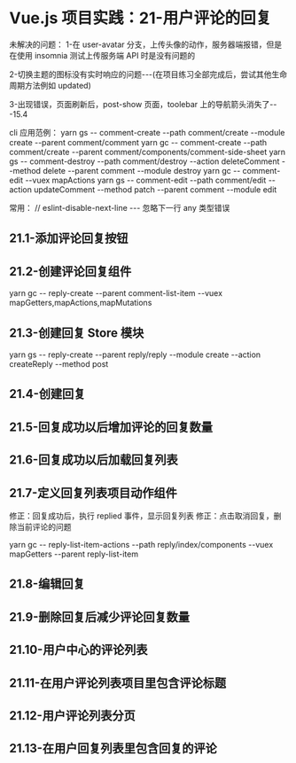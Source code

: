 # Vue.js 项目实践：21-用户评论的回复

未解决的问题：
1-在 user-avatar 分支，上传头像的动作，服务器端报错，但是在使用 insomnia 测试上传服务端 API 时是没有问题的

2-切换主题的图标没有实时响应的问题---(在项目练习全部完成后，尝试其他生命周期方法例如 updated)

3-出现错误，页面刷新后，post-show 页面，toolebar 上的导航箭头消失了---15.4

cli 应用范例：
yarn gs -- comment-create --path comment/create --module create --parent comment/comment
yarn gc -- comment-create --path comment/create --parent comment/components/comment-side-sheet
yarn gs -- comment-destroy --path comment/destroy --action deleteComment --method delete --parent comment --module destroy
yarn gc -- comment-edit --vuex mapActions
yarn gs -- comment-edit --path comment/edit --action updateComment --method patch --parent comment --module edit

常用：
// eslint-disable-next-line --- 忽略下一行 any 类型错误

## 21.1-添加评论回复按钮

## 21.2-创建评论回复组件

yarn gc -- reply-create --parent comment-list-item --vuex mapGetters,mapActions,mapMutations

## 21.3-创建回复 Store 模块

yarn gs -- reply-create --parent reply/reply --module create --action createReply --method post

## 21.4-创建回复

## 21.5-回复成功以后增加评论的回复数量

## 21.6-回复成功以后加载回复列表

## 21.7-定义回复列表项目动作组件

修正：回复成功后，执行 replied 事件，显示回复列表
修正：点击取消回复，删除当前评论的问题

yarn gc -- reply-list-item-actions --path reply/index/components --vuex mapGetters --parent reply-list-item

## 21.8-编辑回复

## 21.9-删除回复后减少评论回复数量

## 21.10-用户中心的评论列表

## 21.11-在用户评论列表项目里包含评论标题

## 21.12-用户评论列表分页

## 21.13-在用户回复列表里包含回复的评论
